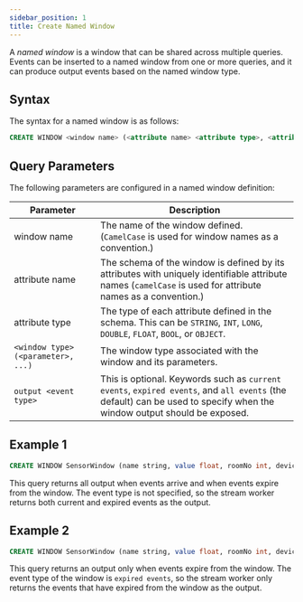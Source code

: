 ```yaml
---
sidebar_position: 1
title: Create Named Window
---
```


A _named window_ is a window that can be shared across multiple queries. Events can be inserted to a named window from one or more queries, and it can produce output events based on the named window type.

## Syntax

The syntax for a named window is as follows:

```sql
CREATE WINDOW <window name> (<attribute name> <attribute type>, <attribute name> <attribute type>, ... ) <window type>(<parameter>, <parameter>, …) <event type>;
```

## Query Parameters

The following parameters are configured in a named window definition:

| Parameter     | Description |
| ------------- |-------------|
| window name      | The name of the window defined. (`CamelCase` is used for window names as a convention.) |
| attribute name   | The schema of the window is defined by its attributes with uniquely identifiable attribute names (`camelCase` is used for attribute names as a convention.)|    |
| attribute type   | The type of each attribute defined in the schema. This can be `STRING`, `INT`, `LONG`, `DOUBLE`, `FLOAT`, `BOOL`, or `OBJECT`.     |
| `<window type>(<parameter>, ...)`   | The window type associated with the window and its parameters.     |
| `output <event type>` | This is optional. Keywords such as `current events`, `expired events`, and `all events` (the default) can be used to specify when the window output should be exposed. |

## Example 1

```sql
CREATE WINDOW SensorWindow (name string, value float, roomNo int, deviceID string) timeBatch(1 second);
```

This query returns all output when events arrive and when events expire from the window. The event type is not specified, so the stream worker returns both current and expired events as the output.

## Example 2

```sql
CREATE WINDOW SensorWindow (name string, value float, roomNo int, deviceID string) timeBatch(1 second) output expired events;
```

This query returns an output only when events expire from the window. The event type of the window is `expired events`, so the stream worker only returns the events that have expired from the window as the output.
